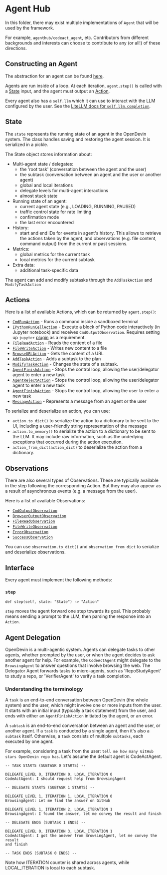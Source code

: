# Agent Hub

In this folder, there may exist multiple implementations of `Agent` that will be used by the framework.

For example, `agenthub/codeact_agent`, etc.
Contributors from different backgrounds and interests can choose to contribute to any (or all!) of these directions.

## Constructing an Agent

The abstraction for an agent can be found [here](../opendevin/controller/agent.py).

Agents are run inside of a loop. At each iteration, `agent.step()` is called with a
[State](../opendevin/controller/state/state.py) input, and the agent must output an [Action](../opendevin/events/action).

Every agent also has a `self.llm` which it can use to interact with the LLM configured by the user.
See the [LiteLLM docs for `self.llm.completion`](https://docs.litellm.ai/docs/completion).

## State

The `state` represents the running state of an agent in the OpenDevin system. The class handles saving and restoring the agent session. It is serialized in a pickle.

The State object stores information about:

* Multi-agent state / delegates:
  * the 'root task' (conversation between the agent and the user)
  * the subtask (conversation between an agent and the user or another agent)
  * global and local iterations
  * delegate levels for multi-agent interactions
  * almost stuck state
* Running state of an agent:
  * current agent state (e.g., LOADING, RUNNING, PAUSED)
  * traffic control state for rate limiting
  * confirmation mode
  * the last error encountered
* History:
  * start and end IDs for events in agent's history. This allows to retrieve the actions taken by the agent, and observations (e.g. file content, command output) from the current or past sessions.
* Metrics:
  * global metrics for the current task
  * local metrics for the current subtask
* Extra data:
  * additional task-specific data

The agent can add and modify subtasks through the `AddTaskAction` and `ModifyTaskAction`

## Actions

Here is a list of available Actions, which can be returned by `agent.step()`:

- [`CmdRunAction`](../opendevin/events/action/commands.py) - Runs a command inside a sandboxed terminal
- [`IPythonRunCellAction`](../opendevin/events/action/commands.py) - Execute a block of Python code interactively (in Jupyter notebook) and receives `CmdOutputObservation`. Requires setting up `jupyter` [plugin](../opendevin/runtime/plugins) as a requirement.
- [`FileReadAction`](../opendevin/events/action/files.py) - Reads the content of a file
- [`FileWriteAction`](../opendevin/events/action/files.py) - Writes new content to a file
- [`BrowseURLAction`](../opendevin/events/action/browse.py) - Gets the content of a URL
- [`AddTaskAction`](../opendevin/events/action/tasks.py) - Adds a subtask to the plan
- [`ModifyTaskAction`](../opendevin/events/action/tasks.py) - Changes the state of a subtask.
- [`AgentFinishAction`](../opendevin/events/action/agent.py) - Stops the control loop, allowing the user/delegator agent to enter a new task
- [`AgentRejectAction`](../opendevin/events/action/agent.py) - Stops the control loop, allowing the user/delegator agent to enter a new task
- [`AgentFinishAction`](../opendevin/events/action/agent.py) - Stops the control loop, allowing the user to enter a new task
- [`MessageAction`](../opendevin/events/action/message.py) - Represents a message from an agent or the user

To serialize and deserialize an action, you can use:
- `action.to_dict()` to serialize the action to a dictionary to be sent to the UI, including a user-friendly string representation of the message
- `action.to_memory()` to serialize the action to a dictionary to be sent to the LLM. It may include raw information, such as the underlying exceptions that occurred during the action execution.
- `action_from_dict(action_dict)` to deserialize the action from a dictionary.

## Observations

There are also several types of Observations. These are typically available in the step following the corresponding Action.
But they may also appear as a result of asynchronous events (e.g. a message from the user).

Here is a list of available Observations:

- [`CmdOutputObservation`](../opendevin/events/observation/commands.py)
- [`BrowserOutputObservation`](../opendevin/events/observation/browse.py)
- [`FileReadObservation`](../opendevin/events/observation/files.py)
- [`FileWriteObservation`](../opendevin/events/observation/files.py)
- [`ErrorObservation`](../opendevin/events/observation/error.py)
- [`SuccessObservation`](../opendevin/events/observation/success.py)

You can use `observation.to_dict()` and `observation_from_dict` to serialize and deserialize observations.

## Interface

Every agent must implement the following methods:

### `step`

```
def step(self, state: "State") -> "Action"
```

`step` moves the agent forward one step towards its goal. This probably means
sending a prompt to the LLM, then parsing the response into an `Action`.

## Agent Delegation

OpenDevin is a multi-agentic system. Agents can delegate tasks to other agents, whether
prompted by the user, or when the agent decides to ask another agent for help. For example,
the `CodeActAgent` might delegate to the `BrowsingAgent` to answer questions that involve browsing
the web. The Delegator Agent forwards tasks to micro-agents, such as 'RepoStudyAgent' to study a repo,
or 'VerifierAgent' to verify a task completion.

### Understanding the terminology

A `task` is an end-to-end conversation between OpenDevin (the whole system) and the user,
which might involve one or more inputs from the user. It starts with an initial input
(typically a task statement) from the user, and ends with either an `AgentFinishAction`
initiated by the agent, or an error.

A `subtask` is an end-to-end conversation between an agent and the user, or
another agent. If a `task` is conducted by a single agent, then it's also a `subtask`
itself. Otherwise, a `task` consists of multiple `subtasks`, each executed by
one agent.

For example, considering a task from the user: `tell me how many GitHub stars
OpenDevin repo has`. Let's assume the default agent is CodeActAgent.

```
-- TASK STARTS (SUBTASK 0 STARTS) --

DELEGATE_LEVEL 0, ITERATION 0, LOCAL_ITERATION 0
CodeActAgent: I should request help from BrowsingAgent

-- DELEGATE STARTS (SUBTASK 1 STARTS) --

DELEGATE_LEVEL 1, ITERATION 1, LOCAL_ITERATION 0
BrowsingAgent: Let me find the answer on GitHub

DELEGATE_LEVEL 1, ITERATION 2, LOCAL_ITERATION 1
BrowsingAgent: I found the answer, let me convey the result and finish

-- DELEGATE ENDS (SUBTASK 1 ENDS) --

DELEGATE_LEVEL 0, ITERATION 3, LOCAL_ITERATION 1
CodeActAgent: I got the answer from BrowsingAgent, let me convey the result
and finish

-- TASK ENDS (SUBTASK 0 ENDS) --
```

Note how ITERATION counter is shared across agents, while LOCAL_ITERATION
is local to each subtask.
